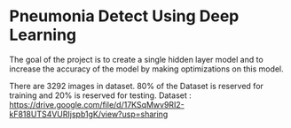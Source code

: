 # Pneumonia Detect Using Deep Learning

The goal of the project is to create a single hidden layer model and to increase the accuracy of the model by making optimizations on this model.

There are 3292 images in dataset. 80% of the Dataset is reserved for training and 20% is reserved for testing.
Dataset : https://drive.google.com/file/d/17KSqMwv9RI2-kF818UTS4VURIjspb1gK/view?usp=sharing
